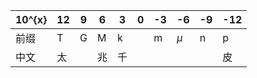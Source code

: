 | 10^{x} | 12  | 9   | 6   | 3   | 0   | -3  | -6    | -9  | -12 |
| ------ | --- | --- | --- | --- | --- | --- | ----- | --- | --- |
| 前缀   | T   | G   | M   | k   |     | m   | $\mu$ | n   | p   |
| 中文   | 太  |     | 兆  | 千  |     |     |       |     | 皮    |

